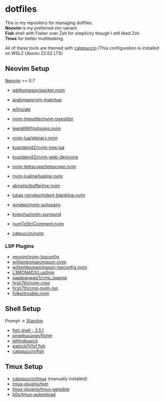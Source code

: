 # dotfiles
This is my repository for managing dotfiles.  
**Neovim** is my preferred vim variant.  
**Fish** shell with Fisher over Zsh for simplicity though I still liked Zsh.  
**Tmux** for better multitasking.

All of these tools are themed with [catppuccin]( https://github.com/catppuccin/catppuccin )
(This configuration is installed on WSL2 Ubuntu 22.02 LTS)
## Neovim Setup
[Neovim](https://github.com/neovim/neovim) >= 0.7

- [wbthomason/packer.nvim](https://github.com/wbthomason/packer.nvim)
- [andymass/vim-matchup](https://github.com/andymass/vim-matchup)
- [w0rp/ale](https://github.com/w0rp/ale)
- [nvim-treesitter/nvim-treesitter](https://github.com/nvim-treesitter/nvim-treesitter)
- [lewis6991/gitsigns.nvim](https://github.com/lewis6991/gitsigns.nvim)
- [nvim-lua/plenary.nvim](https://github.com/nvim-lua/plenary.nvim)

- [kyazdani42/nvim-tree.lua](https://github.com/kyazdani42/nvim-tree.lua)
- [kyazdani42/nvim-web-devicons](https://github.com/kyazdani42/nvim-web-devicons)
- [nvim-telescope/telescope.nvim](https://github.com/nvim-telescope/telescope.nvim)
- [nvim-lualine/lualine.nvim](https://github.com/nvim-lualine/lualine.nvim)
- [akinsho/bufferline.nvim](https://github.com/akinsho/bufferline.nvim)
- [lukas-reineke/indent-blankline.nvim](https://github.com/lukas-reineke/indent-blankline.nvim)
- [windwp/nvim-autopairs](https://github.com/windwp/nvim-autopairs)
- [kylechui/nvim-surround](https://github.com/kylechui/nvim-surround)
- [numToStr/Comment.nvim](https://github.com/numToStr/Comment.nvim)
- [catpuccin/nvim](https://github.com/catppuccin/nvim)

### LSP Plugins
- [neovim/nvim-lspconfig](https://github.com/neovim/nvim-lspconfig)
- [williamboman/mason.nvim](https://github.com/williamboman/mason.nvim)
- [williamboman/mason-lspconfig.nvim](https://github.com/williamboman/mason-lspconfig.nvim)
- [L3MON4D3/LuaSnip](https://github.com/L3MON4D3/LuaSnip)
- [saadparwaiz1/cmp_luasnip](https://github.com/saadparwaiz1/cmp_luasnip)
- [hrsh7th/nvim-cmp](https://github.com/hrsh7th/nvim-cmp)
- [hrsh7th/cmp-nvim-lsp](https://github.com/hrsh7th/cmp-nvim-lsp)
- [folke/trouble.nvim](https://github.com/folke/trouble.nvim)


## Shell Setup
Prompt -> [Starship](https://github.com/starship/starship)
- [fish shell - 3.5.1](https://github.com/fish-shell/fish-shell)
- [jorgebucaran/fisher](https://github.com/jorgebucaran/fisher)
- [jethrokuan/z](https://github.com/jethrokuan/z)
- [patrickf1/fzf.fish](https://github.com/patrickf1/fzf.fish)
- [catppuccin/fish](https://github.com/catppuccin/fish)

## Tmux Setup
- [catppuccin/tmux](https://github.com/catppuccin/tmux) (manually installed)
- [tmux-plugins/tpm](https://github.com/tmux-plugins/tpm)
- [tmux-plugins/tmux-sensible](https://github.com/tmux-plugins/tmux-sensible)
- [b0o/tmux-autoreload](https://github.com/b0o/tmux-autoreload)

